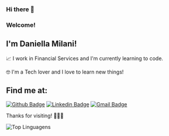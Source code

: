 ### Hi there 👋  
### Welcome!
 
## I'm Daniella Milani!
 
📈  I work in Financial Services and I'm currently learning to code.

🤓  I'm a Tech lover and I love to learn new things! 
 
## Find me at:
[![Github Badge](https://img.shields.io/badge/-Github-000?style=flat-square&logo=Github&logoColor=white&link=https://github.com/danimilani)](https://github.com/danimilani)
[![Linkedin Badge](https://img.shields.io/badge/-LinkedIn-blue?style=flat-square&logo=Linkedin&logoColor=white&link=https://www.linkedin.com/in/daniella-milani/)](https://www.linkedin.com/in/daniella-milani/)
[![Gmail Badge](https://img.shields.io/badge/-Gmail-c14438?style=flat-square&logo=Gmail&logoColor=white&link=mailto:mp.danii@gmail.com)](mailto:daniellapmilani@gmail.com)
 
Thanks for visiting! 👩🏼‍💻


![Top Linguagens](https://github-readme-stats.vercel.app/api/top-langs/?username=danimilani&layout=compact)

